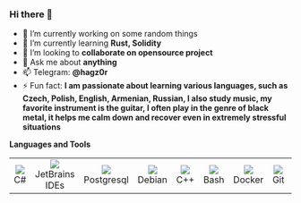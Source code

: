 ### Hi there 👋


- 🔭 I’m currently working on some random things
- 🌱 I’m currently learning <strong>Rust, Solidity</strong>
- 👯 I’m looking to <strong> collaborate on opensource project </strong>
- 💬 Ask me about <strong>anything</strong>
- 📫 Telegram: <strong>@hagz0r</strong>
- ⚡ Fun fact: <strong> I am passionate about learning various languages, such as Czech, Polish, English, Armenian, Russian, I also study music, my favorite instrument is the guitar, I often play in the genre of black metal, it helps me calm down and recover even in extremely stressful situations
</strong>

<strong>Languages and Tools</strong>

<table>
    <tbody>
        <tr>
            <td width="96" align="center">
                <a><img src="https://cdn.jsdelivr.net/gh/devicons/devicon/icons/csharp/csharp-original.svg" /></a>
                <br>
                C#
            </td>
            <td width="96" align="center">
                <a><img src="https://cdn.jsdelivr.net/gh/devicons/devicon/icons/jetbrains/jetbrains-original.svg" /></a>
                <br> JetBrains IDEs
            </td>
            <td width="96" align="center">
                <a><img
                        src="https://cdn.jsdelivr.net/gh/devicons/devicon/icons/postgresql/postgresql-original-wordmark.svg" /></a>
                <br> Postgresql
            </td>
            <td width="96" align="center">
                <a><img
                        src="https://cdn.jsdelivr.net/gh/devicons/devicon/icons/debian/debian-original-wordmark.svg" /></a>
                <br> Debian
            </td>
            <td width="96" align="center">
                <a><img src="https://cdn.jsdelivr.net/gh/devicons/devicon/icons/cplusplus/cplusplus-original.svg" /></a>
                <br> C++
            </td>
            <td width="96" align="center">
                <a><img src="https://cdn.jsdelivr.net/gh/devicons/devicon/icons/bash/bash-original.svg" /></a>
                <br> Bash
            </td>
            <td width="96" align="center">
                <a><img src="https://cdn.jsdelivr.net/gh/devicons/devicon/icons/docker/docker-plain-wordmark.svg" /></a>
                <br> Docker
            </td>
            <td width="96" align="center">
                <a><img src="https://cdn.jsdelivr.net/gh/devicons/devicon/icons/git/git-original.svg" /></a>
                <br> Git
            </td>
            <td width="96" align="center">
                <a><img src="https://cdn.jsdelivr.net/gh/devicons/devicon/icons/rust/rust-plain.svg" /></a>
                <br> Rust
            </td>
        </tr>
    </tbody>
</table>
